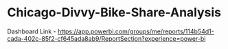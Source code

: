 # Chicago-Divvy-Bike-Share-Analysis

Dashboard Link - https://app.powerbi.com/groups/me/reports/114b54d1-cada-402c-85f2-cf645ada8ab9/ReportSection?experience=power-bi
